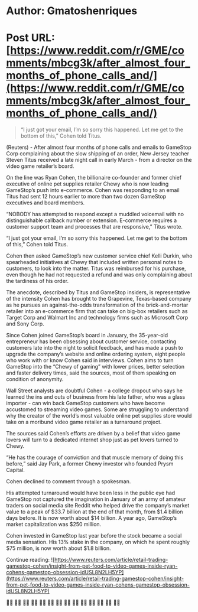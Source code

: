 # Author: Gmatoshenriques
# Post URL: [https://www.reddit.com/r/GME/comments/mbcg3k/after_almost_four_months_of_phone_calls_and/](https://www.reddit.com/r/GME/comments/mbcg3k/after_almost_four_months_of_phone_calls_and/)


>“I just got your email, I’m so sorry this happened. Let me get to the bottom of this,” Cohen told Titus.

   

(Reuters) - After almost four months of phone calls and emails to GameStop Corp complaining about the slow shipping of an order, New Jersey teacher Steven Titus received a late night call in early March - from a director on the video game retailer’s board.

On the line was Ryan Cohen, the billionaire co-founder and former chief executive of online pet supplies retailer Chewy who is now leading GameStop’s push into e-commerce. Cohen was responding to an email Titus had sent 12 hours earlier to more than two dozen GameStop executives and board members.

“NOBODY has attempted to respond except a muddled voicemail with no distinguishable callback number or extension. E-commerce requires a customer support team and processes that are responsive,” Titus wrote.

“I just got your email, I’m so sorry this happened. Let me get to the bottom of this,” Cohen told Titus.

Cohen then asked GameStop’s new customer service chief Kelli Durkin, who spearheaded initiatives at Chewy that included written personal notes to customers, to look into the matter. Titus was reimbursed for his purchase, even though he had not requested a refund and was only complaining about the tardiness of his order.

The anecdote, described by Titus and GameStop insiders, is representative of the intensity Cohen has brought to the Grapevine, Texas-based company as he pursues an against-the-odds transformation of the brick-and-mortar retailer into an e-commerce firm that can take on big-box retailers such as Target Corp and Walmart Inc and technology firms such as Microsoft Corp and Sony Corp.

Since Cohen joined GameStop’s board in January, the 35-year-old entrepreneur has been obsessing about customer service, contacting customers late into the night to solicit feedback, and has made a push to upgrade the company’s website and online ordering system, eight people who work with or know Cohen said in interviews. Cohen aims to turn GameStop into the “Chewy of gaming” with lower prices, better selection and faster delivery times, said the sources, most of them speaking on condition of anonymity.

Wall Street analysts are doubtful Cohen - a college dropout who says he learned the ins and outs of business from his late father, who was a glass importer - can win back GameStop customers who have become accustomed to streaming video games. Some are struggling to understand why the creator of the world’s most valuable online pet supplies store would take on a moribund video game retailer as a turnaround project.

The sources said Cohen’s efforts are driven by a belief that video game lovers will turn to a dedicated internet shop just as pet lovers turned to Chewy.

“He has the courage of conviction and that muscle memory of doing this before,” said Jay Park, a former Chewy investor who founded Prysm Capital.

Cohen declined to comment through a spokesman.

His attempted turnaround would have been less in the public eye had GameStop not captured the imagination in January of an army of amateur traders on social media site Reddit who helped drive the company’s market value to a peak of $33.7 billion at the end of that month, from $1.4 billion days before. It is now worth about $14 billion. A year ago, GameStop’s market capitalization was $250 million.

Cohen invested in GameStop last year before the stock became a social media sensation. His 13% stake in the company, on which he spent roughly $75 million, is now worth about $1.8 billion.

Continue reading: ![https://www.reuters.com/article/retail-trading-gamestop-cohen/insight-from-pet-food-to-video-games-inside-ryan-cohens-gamestop-obsession-idUSL8N2LH5YP](https://www.reuters.com/article/retail-trading-gamestop-cohen/insight-from-pet-food-to-video-games-inside-ryan-cohens-gamestop-obsession-idUSL8N2LH5YP)

🚀🚀  🚀🚀  🚀🚀  🚀🚀  🚀🚀  🚀🚀  🚀🚀  🚀🚀  🚀🚀  🚀🚀  🚀🚀  🚀🚀  🚀🚀  🚀🚀